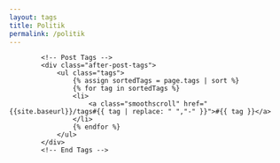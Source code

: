 ```yaml
---
layout: tags
title: Politik
permalink: /politik
---
```

            <!-- Post Tags -->
            <div class="after-post-tags">
                <ul class="tags">
                    {% assign sortedTags = page.tags | sort %}
                    {% for tag in sortedTags %}
                    <li>
                        <a class="smoothscroll" href="{{site.baseurl}}/tags#{{ tag | replace: " ","-" }}">#{{ tag }}</a>
                    </li>
                    {% endfor %}
                </ul>
            </div>
            <!-- End Tags -->
